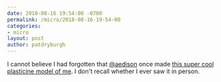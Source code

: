 ```yaml
---
date: 2018-08-16 19:54:00 -0700
permalink: /micro/2018-08-16-19-54-00
categories:
- micro
layout: post
author: patdryburgh
---
```


I cannot believe I had forgotten that [@aedison](http://twitter.com/aedison) once made [this super cool plasticine model of me](https://www.flickr.com/photos/kylemhayes/5058481613). I don't recall whether I ever saw it in person.